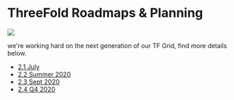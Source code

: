 # ThreeFold Roadmaps & Planning

![](https://images.unsplash.com/photo-1495292040232-745a10cd202c?ixlib=rb-0.3.5&ixid=eyJhcHBfaWQiOjEyMDd9&s=311b389f7632627e26e3f287581d0c0e&auto=format&fit=crop&w=1189&q=80)

we're working hard on the next generation of our TF Grid, find more details below.

- [2.1 July](tfgrid_release_2_1.md)
- [2.2 Summer 2020](tfgrid_release_2_2.md)
- [2.3 Sept 2020](tfgrid_release_2_3.md)
- [2.4 Q4 2020](tfgrid_release_2_4.md)